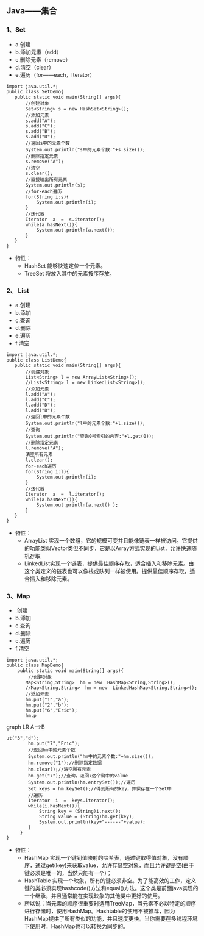 ## Java——集合
### 1、Set
 * a.创建
 * b.添加元素（add）
 * c.删除元素（remove）
 * d.清空（clear）
 * e.遍历（for——each，Iterator）
 ```
import java.util.*;
public class SetDemo{
    public static void main(String[] args){
        //创建对象
        Set<String> s = new HashSet<String>();
        //添加元素
        s.add("A");
        s.add("C");
        s.add("B");
        s.add("D");
        //返回s中的元素个数
        System.out.println("s中的元素个数:"+s.size());
        //删除指定元素
        s.remove("A");
        //清空
        s.clear();
        //直接输出所有元素
        System.out.println(s);
        //for-each遍历
        for(String i:s){
            System.out.println(i);
        }
        //迭代器
        Iterator  a  =  s.iterator();
        while(a.hasNext()){
            System.out.println(a.next());
        }
    }
}
```
* 特性：
  * HashSet 能够快速定位一个元素。 
  * TreeSet 将放入其中的元素按序存放。
 
### 2、 List
 * a.创建
 * b.添加
 * c.查询
 * d.删除
 * e.遍历
 * f.清空
 ```
import java.util.*;
public class ListDemo{
    public static void main(String[] args){
        //创建对象
        List<String> l = new ArrayList<String>();
        //List<String> l = new LinkedList<String>();
        //添加元素
        l.add("A");
        l.add("C");
        l.add("D");
        l.add("B");
        //返回l中的元素个数
        System.out.println("l中的元素个数:"+l.size());
        //查询
        System.out.println("查询0号索引的内容:"+l.get(0));
        //删除指定元素
        l.remove("A");
        清空所有元素
        l.clear();
        for-each遍历
        for(String i:l){
            System.out.println(i);
        }
        //迭代器
        Iterator  a  =  l.iterator();
        while(a.hasNext()){
            System.out.println(a.next() );
        }
    }
}
```
* 特性：
  * ArrayList 实现一个数组，它的规模可变并且能像链表一样被访问。它提供的功能类似Vector类但不同步，它是以Array方式实现的List，允许快速随机存取
  * LinkedList实现一个链表，提供最佳顺序存取，适合插入和移除元素。由这个类定义的链表也可以像栈或队列一样被使用。提供最佳顺序存取，适合插入和移除元素。
 
### 3、Map
 * .创建
 * b.添加
 * c.查询
 * d.删除
 * e.遍历
 * f.清空
 ```
import java.util.*;
public class MapDemo{
     public static void main(String[] args){
         //创建对象
        Map<String,String>  hm = new  HashMap<String,String>();
        //Map<String,String>  hm = new  LinkedHashMap<String,String>();
        //添加元素
        hm.put("1","a");
        hm.put("2","b");
        hm.put("6","Eric");
        hm.p
```
graph LR
A-->B
```
ut("3","d");
        hm.put("7","Eric");
        //返回hm中的元素个数
        System.out.println("hm中的元素个数:"+hm.size());
        hm.remove("1");//删除指定数据
        hm.clear();//清空所有元素
        hm.get("7");//查询，返回7这个键中的value
        System.out.println(hm.entrySet());//遍历
        Set keys = hm.keySet();//得到所有的key，并保存在一个Set中
        //遍历
        Iterator  i  =  keys.iterator();
        while(i.hasNext()){
            String key = (String)i.next(); 
            String value = (String)hm.get(key);
            System.out.println(key+"------"+value);
        }
     }
}
```
* 特性：
  * HashMap 实现一个键到值映射的哈希表，通过键取得值对象，没有顺序，通过get(key)来获取value，允许存储空对象，而且允许键是空(由于键必须是唯一的，当然只能有一个)；
  * HashTable 实现一个映象，所有的键必须非空。为了能高效的工作，定义键的类必须实现hashcode()方法和equal()方法。这个类是前面java实现的一个继承，并且通常能在实现映象的其他类中更好的使用。
  * 所以说：当元素的顺序很重要时选用TreeMap，当元素不必以特定的顺序进行存储时，使用HashMap。Hashtable的使用不被推荐，因为HashMap提供了所有类似的功能，并且速度更快。当你需要在多线程环境下使用时，HashMap也可以转换为同步的。
